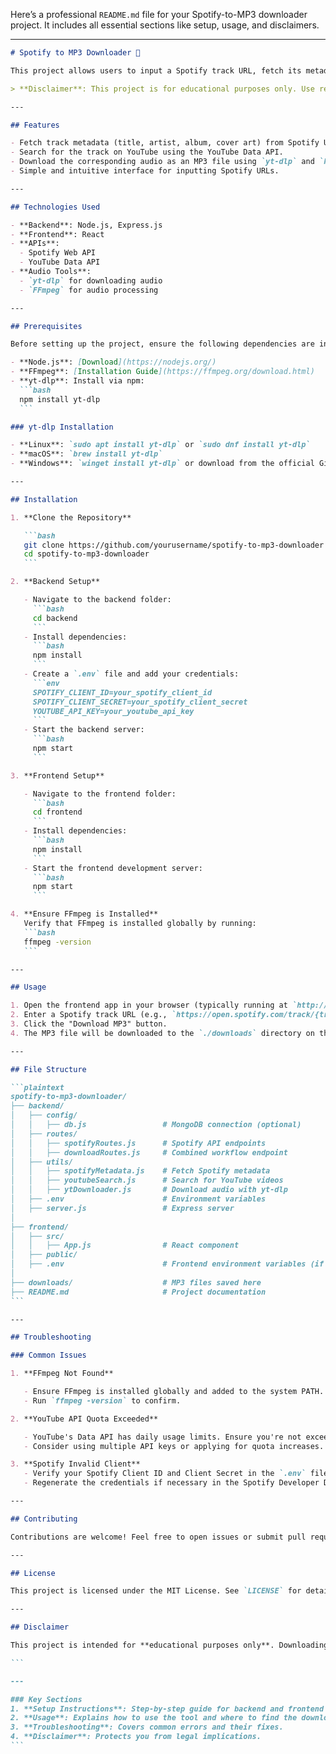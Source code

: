 Here’s a professional `README.md` file for your Spotify-to-MP3 downloader project. It includes all essential sections like setup, usage, and disclaimers.

---

````markdown
# Spotify to MP3 Downloader 🎵

This project allows users to input a Spotify track URL, fetch its metadata using the Spotify API, search for the corresponding song on YouTube, and download the audio as an MP3 file using `yt-dlp` and `FFmpeg`.

> **Disclaimer**: This project is for educational purposes only. Use responsibly and ensure compliance with copyright laws and the terms of service of Spotify and YouTube.

---

## Features

- Fetch track metadata (title, artist, album, cover art) from Spotify URLs.
- Search for the track on YouTube using the YouTube Data API.
- Download the corresponding audio as an MP3 file using `yt-dlp` and `FFmpeg`.
- Simple and intuitive interface for inputting Spotify URLs.

---

## Technologies Used

- **Backend**: Node.js, Express.js
- **Frontend**: React
- **APIs**:
  - Spotify Web API
  - YouTube Data API
- **Audio Tools**:
  - `yt-dlp` for downloading audio
  - `FFmpeg` for audio processing

---

## Prerequisites

Before setting up the project, ensure the following dependencies are installed on your system:

- **Node.js**: [Download](https://nodejs.org/)
- **FFmpeg**: [Installation Guide](https://ffmpeg.org/download.html)
- **yt-dlp**: Install via npm:
  ```bash
  npm install yt-dlp
  ```

### yt-dlp Installation

- **Linux**: `sudo apt install yt-dlp` or `sudo dnf install yt-dlp`
- **macOS**: `brew install yt-dlp`
- **Windows**: `winget install yt-dlp` or download from the official GitHub releases

---

## Installation

1. **Clone the Repository**

   ```bash
   git clone https://github.com/yourusername/spotify-to-mp3-downloader.git
   cd spotify-to-mp3-downloader
   ```

2. **Backend Setup**

   - Navigate to the backend folder:
     ```bash
     cd backend
     ```
   - Install dependencies:
     ```bash
     npm install
     ```
   - Create a `.env` file and add your credentials:
     ```env
     SPOTIFY_CLIENT_ID=your_spotify_client_id
     SPOTIFY_CLIENT_SECRET=your_spotify_client_secret
     YOUTUBE_API_KEY=your_youtube_api_key
     ```
   - Start the backend server:
     ```bash
     npm start
     ```

3. **Frontend Setup**

   - Navigate to the frontend folder:
     ```bash
     cd frontend
     ```
   - Install dependencies:
     ```bash
     npm install
     ```
   - Start the frontend development server:
     ```bash
     npm start
     ```

4. **Ensure FFmpeg is Installed**
   Verify that FFmpeg is installed globally by running:
   ```bash
   ffmpeg -version
   ```

---

## Usage

1. Open the frontend app in your browser (typically running at `http://localhost:3000`).
2. Enter a Spotify track URL (e.g., `https://open.spotify.com/track/{track_id}`).
3. Click the "Download MP3" button.
4. The MP3 file will be downloaded to the `./downloads` directory on the backend server.

---

## File Structure

```plaintext
spotify-to-mp3-downloader/
├── backend/
│   ├── config/
│   │   ├── db.js                 # MongoDB connection (optional)
│   ├── routes/
│   │   ├── spotifyRoutes.js      # Spotify API endpoints
│   │   ├── downloadRoutes.js     # Combined workflow endpoint
│   ├── utils/
│   │   ├── spotifyMetadata.js    # Fetch Spotify metadata
│   │   ├── youtubeSearch.js      # Search for YouTube videos
│   │   ├── ytDownloader.js       # Download audio with yt-dlp
│   ├── .env                      # Environment variables
│   ├── server.js                 # Express server
│
├── frontend/
│   ├── src/
│   │   ├── App.js                # React component
│   ├── public/
│   ├── .env                      # Frontend environment variables (if needed)
│
├── downloads/                    # MP3 files saved here
├── README.md                     # Project documentation
```

---

## Troubleshooting

### Common Issues

1. **FFmpeg Not Found**

   - Ensure FFmpeg is installed globally and added to the system PATH.
   - Run `ffmpeg -version` to confirm.

2. **YouTube API Quota Exceeded**

   - YouTube's Data API has daily usage limits. Ensure you're not exceeding the free tier.
   - Consider using multiple API keys or applying for quota increases.

3. **Spotify Invalid Client**
   - Verify your Spotify Client ID and Client Secret in the `.env` file.
   - Regenerate the credentials if necessary in the Spotify Developer Dashboard.

---

## Contributing

Contributions are welcome! Feel free to open issues or submit pull requests to enhance the project.

---

## License

This project is licensed under the MIT License. See `LICENSE` for details.

---

## Disclaimer

This project is intended for **educational purposes only**. Downloading copyrighted content without proper authorization is illegal and violates the terms of service of Spotify and YouTube. Use this tool responsibly.

```

---

### Key Sections
1. **Setup Instructions**: Step-by-step guide for backend and frontend setup.
2. **Usage**: Explains how to use the tool and where to find the downloaded MP3 files.
3. **Troubleshooting**: Covers common errors and their fixes.
4. **Disclaimer**: Protects you from legal implications.
```
````

